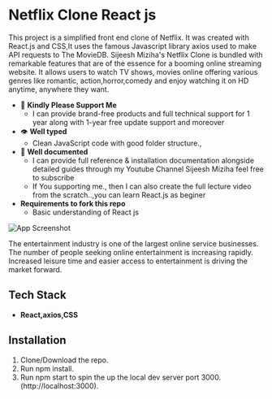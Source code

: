 
# Netflix Clone React js
This project is a simplified front end clone of Netflix. It was created with React.js and CSS,It uses the famous Javascript library axios used to make API requests to The MovieDB.
Sijeesh Miziha's Netflix Clone is bundled with remarkable features that are of the essence for a booming online streaming website. It allows users to watch TV shows, movies online offering various genres like romantic, action,horror,comedy and enjoy watching it on HD anytime, anywhere they want.
- 🧪 **Kindly Please Support Me**
  - I can provide brand-free products and full technical support for 1 year along with 1-year free update support and moreover
- 👁 **Well typed**
  - Clean JavaScript code with good folder structure.,
- 📄 **Well documented**
  - I can provide full reference & installation documentation alongside detailed guides through my Youtube Channel Sijeesh Miziha feel free to subscribe 
  - If You supporting me., then I can also create the full lecture video from the scratch..,you can learn React.js as beginer 
- **Requirements to fork this repo**
   - Basic understanding of React js
   


![App Screenshot](https://via.placeholder.com/468x300?text=App+Screenshot+Here)

  
The entertainment industry is one of the largest online service businesses. The number of people seeking online entertainment is increasing rapidly. Increased leisure time and easier access to entertainment is driving the market forward.
## Tech Stack

  - **React,axios,CSS** 

  
## Installation

  1. Clone/Download the repo.
  2. Run npm install.
  3. Run npm start to spin the up the local dev server port 3000.(http://localhost:3000).
